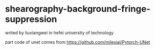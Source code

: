 # shearography-background-fringe-suppression

writed by liuxiangwei in hefei university of technology

part code of unet comes from https://github.com/milesial/Pytorch-UNet
